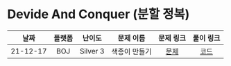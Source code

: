 # Devide And Conquer (분할 정복)

| 날짜 | 플랫폼 | 난이도 | 문제 이름 | 문제 링크 | 풀이 링크 |
| :--: | :----: | :----: | :-------: | :-------: | :-------: |
| 21-12-17 |  BOJ   | Silver 3 | 색종이 만들기 | [문제](https://www.acmicpc.net/problem/2630) | [코드](https://github.com/LeeMir/Algorithm/blob/main/DevideAndConquer/BOJ-2630.js) |
